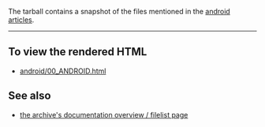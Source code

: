 The tarball contains a snapshot of the files mentioned in the [android articles](http://jakobi.github.com/android-section/).

---

To view the rendered HTML
-------------------------

* [android/00_ANDROID.html](http://jakobi.github.com/script-archive-doc/android/00_ANDROID.html)


See also
--------

* [the archive's documentation overview / filelist page](http://jakobi.github.com/script-archive-doc/ "Peter's Script-Archive Overview and Filelist")

